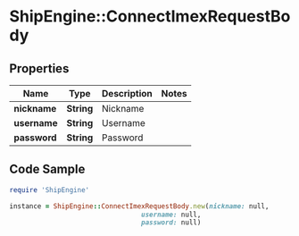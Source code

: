 # ShipEngine::ConnectImexRequestBody

## Properties

Name | Type | Description | Notes
------------ | ------------- | ------------- | -------------
**nickname** | **String** | Nickname | 
**username** | **String** | Username | 
**password** | **String** | Password | 

## Code Sample

```ruby
require 'ShipEngine'

instance = ShipEngine::ConnectImexRequestBody.new(nickname: null,
                                 username: null,
                                 password: null)
```


